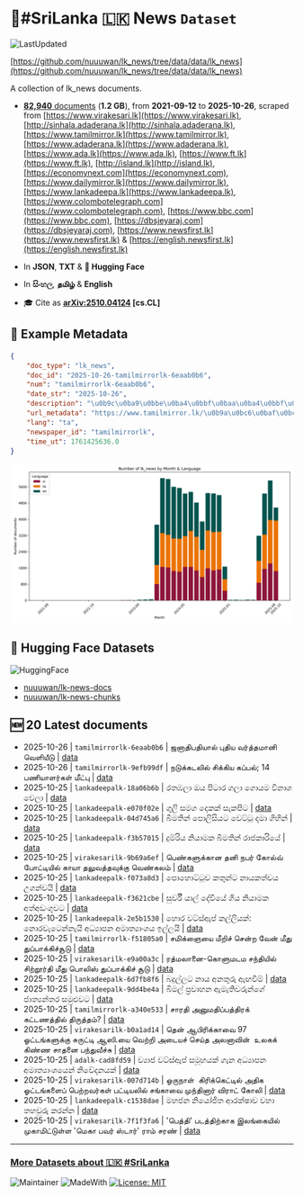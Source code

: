 # 📄#SriLanka 🇱🇰 News `Dataset`

![LastUpdated](https://img.shields.io/badge/last_updated-2025--10--26_04:15:16-green)

[https://github.com/nuuuwan/lk_news/tree/data/data/lk_news](https://github.com/nuuuwan/lk_news/tree/data/data/lk_news)

A collection of lk_news documents.

- [**82,940** documents](https://github.com/nuuuwan/lk_news/tree/data/data/lk_news) (**1.2 GB**), from **2021-09-12** to **2025-10-26**, scraped from [https://www.virakesari.lk](https://www.virakesari.lk), [http://sinhala.adaderana.lk](http://sinhala.adaderana.lk), [https://www.tamilmirror.lk](https://www.tamilmirror.lk), [https://www.adaderana.lk](https://www.adaderana.lk), [https://www.ada.lk](https://www.ada.lk), [https://www.ft.lk](https://www.ft.lk), [http://island.lk](http://island.lk), [https://economynext.com](https://economynext.com), [https://www.dailymirror.lk](https://www.dailymirror.lk), [https://www.lankadeepa.lk](https://www.lankadeepa.lk), [https://www.colombotelegraph.com](https://www.colombotelegraph.com), [https://www.bbc.com](https://www.bbc.com), [https://dbsjeyaraj.com](https://dbsjeyaraj.com), [https://www.newsfirst.lk](https://www.newsfirst.lk) & [https://english.newsfirst.lk](https://english.newsfirst.lk)

- In **JSON**, **TXT** & **🤗 Hugging Face**

- In **සිංහල**, **தமிழ்** & **English**

- 🎓 Cite as **[arXiv:2510.04124](https://arxiv.org/abs/2510.04124) [cs.CL]**

## 📝 Example Metadata

```json
{
    "doc_type": "lk_news",
    "doc_id": "2025-10-26-tamilmirrorlk-6eaab0b6",
    "num": "tamilmirrorlk-6eaab0b6",
    "date_str": "2025-10-26",
    "description": "\u0b9c\u0ba9\u0bbe\u0ba4\u0bbf\u0baa\u0ba4\u0bbf\u0baf\u0bbe\u0bb2\u0bcd \u0baa\u0bc1\u0ba4\u0bbf\u0baf \u0bb5\u0bb0\u0bcd\u0ba4\u0bcd\u0ba4\u0bae\u0bbe\u0ba9\u0bbf \u0bb5\u0bc6\u0bb3\u0bbf\u0baf\u0bc0\u0b9f\u0bc1",
    "url_metadata": "https://www.tamilmirror.lk/\u0b9a\u0bc6\u0baf\u0bcd\u0ba4\u0bbf\u0b95\u0bb3\u0bcd/\u0b9c\u0ba9\u0bbe\u0ba4\u0bbf\u0baa\u0ba4\u0bbf\u0baf\u0bbe\u0bb2\u0bcd-\u0baa\u0bc1\u0ba4\u0bbf\u0baf-\u0bb5\u0bb0\u0bcd\u0ba4\u0bcd\u0ba4\u0bae\u0bbe\u0ba9\u0bbf-\u0bb5\u0bc6\u0bb3\u0bbf\u0baf\u0bc0\u0b9f\u0bc1/175-366829",
    "lang": "ta",
    "newspaper_id": "tamilmirrorlk",
    "time_ut": 1761425636.0
}
```

![Chart](https://raw.githubusercontent.com/nuuuwan/lk_news/refs/heads/data/data/lk_news/docs_by_month_and_lang.png)

## 🤗 Hugging Face Datasets

![HuggingFace](https://img.shields.io/badge/-HuggingFace-FDEE21?style=for-the-badge&logo=HuggingFace)

- [nuuuwan/lk-news-docs](https://huggingface.co/datasets/nuuuwan/lk-news-docs)
- [nuuuwan/lk-news-chunks](https://huggingface.co/datasets/nuuuwan/lk-news-chunks)

## 🆕 20 Latest documents

- 2025-10-26 | `tamilmirrorlk-6eaab0b6` | ஜனாதிபதியால் புதிய வர்த்தமானி வெளியீடு | [data](https://github.com/nuuuwan/lk_news/tree/data/data/lk_news/2020s/2025/2025-10-26-tamilmirrorlk-6eaab0b6)
- 2025-10-26 | `tamilmirrorlk-9efb99df` | நடுக்கடலில் சிக்கிய கப்பல்; 14 பணியாளர்கள் மீட்பு | [data](https://github.com/nuuuwan/lk_news/tree/data/data/lk_news/2020s/2025/2025-10-26-tamilmirrorlk-9efb99df)
- 2025-10-25 | `lankadeepalk-18a06b6b` | රතඹලා ඔය පිටාර ගලා ගොයම විනාශ වෙලා | [data](https://github.com/nuuuwan/lk_news/tree/data/data/lk_news/2020s/2025/2025-10-25-lankadeepalk-18a06b6b)
- 2025-10-25 | `lankadeepalk-e070f02e` | ගුලි සමග දෙකක් සැකපිට | [data](https://github.com/nuuuwan/lk_news/tree/data/data/lk_news/2020s/2025/2025-10-25-lankadeepalk-e070f02e)
- 2025-10-25 | `lankadeepalk-04d745a6` | බීමතින් පොලිසියට වෙට්ටු දමා ගිහින් | [data](https://github.com/nuuuwan/lk_news/tree/data/data/lk_news/2020s/2025/2025-10-25-lankadeepalk-04d745a6)
- 2025-10-25 | `lankadeepalk-f3b57015` | දුම්රිය නියාමක බීමතින් රාජකාරියේ | [data](https://github.com/nuuuwan/lk_news/tree/data/data/lk_news/2020s/2025/2025-10-25-lankadeepalk-f3b57015)
- 2025-10-25 | `virakesarilk-9b69a6ef` | பெண்களுக்கான தனி நபர் கோல்வ் போட்டியில் காயா தலுவத்தவுக்கு வெண்கலம் | [data](https://github.com/nuuuwan/lk_news/tree/data/data/lk_news/2020s/2025/2025-10-25-virakesarilk-9b69a6ef)
- 2025-10-25 | `lankadeepalk-f073a8d3` | පොහොට්ටුව කතුන්ට නායකත්වය උගන්වයි | [data](https://github.com/nuuuwan/lk_news/tree/data/data/lk_news/2020s/2025/2025-10-25-lankadeepalk-f073a8d3)
- 2025-10-25 | `lankadeepalk-f3621cbe` | සුර්වී යාල් දේවියේ ගිය නියාමක අත්අඩංගුවට | [data](https://github.com/nuuuwan/lk_news/tree/data/data/lk_news/2020s/2025/2025-10-25-lankadeepalk-f3621cbe)
- 2025-10-25 | `lankadeepalk-2e5b1530` | හොර වට්ස්ඇප් කල්ලියක්: නොරවැටෙන්නැයි අධ්‍යාපන අමාත්‍යාංශය ඉල්ලයි | [data](https://github.com/nuuuwan/lk_news/tree/data/data/lk_news/2020s/2025/2025-10-25-lankadeepalk-2e5b1530)
- 2025-10-25 | `tamilmirrorlk-f51805a0` | சமிக்ஞையை மீறிச் சென்ற வேன் மீது துப்பாக்கிச்சூடு | [data](https://github.com/nuuuwan/lk_news/tree/data/data/lk_news/2020s/2025/2025-10-25-tamilmirrorlk-f51805a0)
- 2025-10-25 | `virakesarilk-e9a00a3c` | ரத்மலானை-கொளுமடம சந்தியில் சிற்றூர்தி மீது பொலிஸ் துப்பாக்கிச் சூடு | [data](https://github.com/nuuuwan/lk_news/tree/data/data/lk_news/2020s/2025/2025-10-25-virakesarilk-e9a00a3c)
- 2025-10-25 | `lankadeepalk-6d7fb8f6` | බදුල්ලට නාය අනතුරු ඇඟවීම් | [data](https://github.com/nuuuwan/lk_news/tree/data/data/lk_news/2020s/2025/2025-10-25-lankadeepalk-6d7fb8f6)
- 2025-10-25 | `lankadeepalk-9dd4be4a` | බිමල් ප්‍රවාහන ඇමැතිවරුන්ගේ ජාත්‍යන්තර සමුළුවට | [data](https://github.com/nuuuwan/lk_news/tree/data/data/lk_news/2020s/2025/2025-10-25-lankadeepalk-9dd4be4a)
- 2025-10-25 | `tamilmirrorlk-a340e533` | சாரதி அனுமதிப்பத்திரக் கட்டணத்தில் திருத்தம்? | [data](https://github.com/nuuuwan/lk_news/tree/data/data/lk_news/2020s/2025/2025-10-25-tamilmirrorlk-a340e533)
- 2025-10-25 | `virakesarilk-b0a1ad14` | தென் ஆபிரிக்காவை 97 ஓட்டங்களுக்கு சுருட்டி ஆஸி.யை வெற்றி அடையச் செய்த அலனாவின்  உலகக் கிண்ண சாதனை பந்துவீச்சு | [data](https://github.com/nuuuwan/lk_news/tree/data/data/lk_news/2020s/2025/2025-10-25-virakesarilk-b0a1ad14)
- 2025-10-25 | `adalk-cad8fd59` | ව්‍යාජ වට්ස්ඇප් සමූහයක් ගැන අධ්‍යාපන අමාත්‍යාංශයෙන් නිවේදනයක් | [data](https://github.com/nuuuwan/lk_news/tree/data/data/lk_news/2020s/2025/2025-10-25-adalk-cad8fd59)
- 2025-10-25 | `virakesarilk-007d714b` | ஒருநாள்  கிரிக்கெட்டில் அதிக ஓட்டங்களைப் பெற்றவர்கள் பட்டியலில் சங்காவை முந்தினார் விராட் கோலி | [data](https://github.com/nuuuwan/lk_news/tree/data/data/lk_news/2020s/2025/2025-10-25-virakesarilk-007d714b)
- 2025-10-25 | `lankadeepalk-c1538dae` | මහජන නියෝජිත ආරක්ෂාව වහා තහවුරු කරන්න | [data](https://github.com/nuuuwan/lk_news/tree/data/data/lk_news/2020s/2025/2025-10-25-lankadeepalk-c1538dae)
- 2025-10-25 | `virakesarilk-7f1f3fa6` | 'பெத்தி'  படத்திற்காக இலங்கையில் முகாமிட்டுள்ள 'மெகா பவர் ஸ்டார்' ராம் சரண் | [data](https://github.com/nuuuwan/lk_news/tree/data/data/lk_news/2020s/2025/2025-10-25-virakesarilk-7f1f3fa6)

---

### [More Datasets about 🇱🇰 #SriLanka](https://github.com/nuuuwan/lk_datasets)

![Maintainer](https://img.shields.io/badge/maintainer-nuuuwan-red)
![MadeWith](https://img.shields.io/badge/made_with-python-blue)
[![License: MIT](https://img.shields.io/badge/License-MIT-yellow.svg)](https://opensource.org/licenses/MIT)
